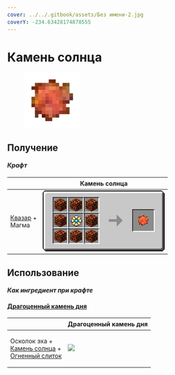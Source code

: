 ```yaml
---
cover: ../../.gitbook/assets/Без имени-2.jpg
coverY: -234.63428174878555
---
```


# Камень солнца

<figure><img src="../../.gitbook/assets/sunstone_128.png" alt=""><figcaption></figcaption></figure>

## Получение

#### _Крафт_

| ㅤ                                                  |  Камень солнца                          |
| -------------------------------------------------- | --------------------------------------- |
| <p><a href="catalyst.md">Квазар</a> +<br>Магма</p> | ![](../../.gitbook/assets/sunstone.png) |

## Использование

#### _Как ингредиент при крафте_

#### [Драгоценный камень дня](perk_gem_day.md)

| ㅤ                                                                                                                   |  Драгоценный камень дня                       |
| ------------------------------------------------------------------------------------------------------------------- | --------------------------------------------- |
| <p>Осколок эха +<br><a href="sunstone.md">Камень солнца</a> +<br><a href="fireite_ingot.md">Огненный слиток</a></p> | ![](../../.gitbook/assets/perk\_gem\_day.png) |

